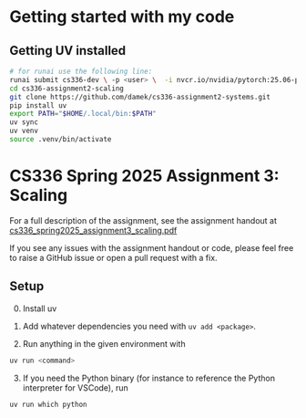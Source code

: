 # Getting started with my code 

## Getting UV installed
```bash 
# for runai use the following line: 
runai submit cs336-dev \ -p <user> \  -i nvcr.io/nvidia/pytorch:25.06-py3 \  -g 1 --interactive --attach \  --command -- bash # replace -g 1 with -g 4 for 4 GPUs.
cd cs336-assignment2-scaling
git clone https://github.com/damek/cs336-assignment2-systems.git
pip install uv
export PATH="$HOME/.local/bin:$PATH"
uv sync
uv venv
source .venv/bin/activate
```


# CS336 Spring 2025 Assignment 3: Scaling


For a full description of the assignment, see the assignment handout at
[cs336_spring2025_assignment3_scaling.pdf](./cs336_spring2025_assignment3_scaling.pdf)

If you see any issues with the assignment handout or code, please feel free to
raise a GitHub issue or open a pull request with a fix.

## Setup

0. Install uv

1. Add whatever dependencies you need with `uv add <package>`.

2. Run anything in the given environment with

```sh
uv run <command>
```

3. If you need the Python binary (for instance to reference the Python interpreter for VSCode), run
```sh
uv run which python
```

